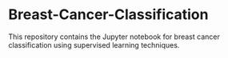 # Breast-Cancer-Classification
This repository contains the Jupyter notebook for breast cancer classification using supervised learning techniques.
